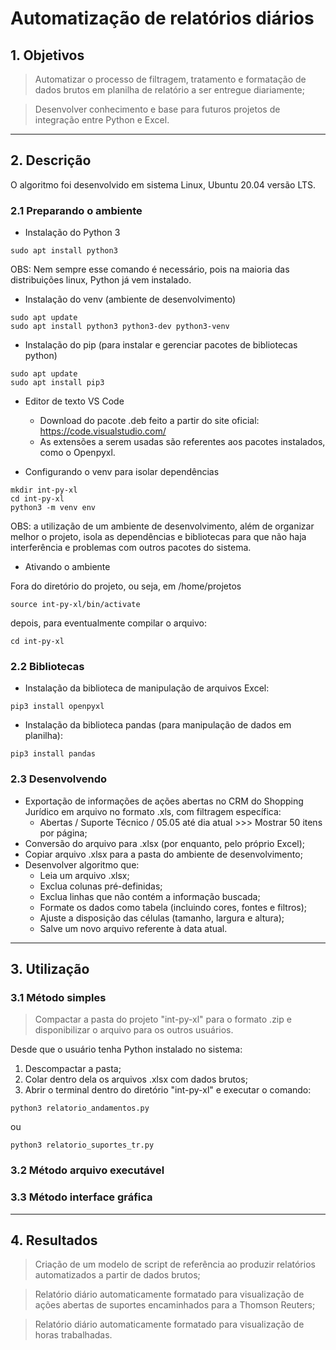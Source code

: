 # Automatização de relatórios diários

## **1. Objetivos**

> Automatizar o processo de filtragem, tratamento e formatação de dados brutos em planilha de relatório a ser entregue diariamente;

> Desenvolver conhecimento e base para futuros projetos de integração entre Python e Excel.

---------------
## **2. Descrição**

O algoritmo foi desenvolvido em sistema Linux, Ubuntu 20.04 versão LTS.

### **2.1 Preparando o ambiente**

- Instalação do Python 3

```
sudo apt install python3
```

OBS: Nem sempre esse comando é necessário, pois na maioria das distribuições linux, Python já vem instalado.

- Instalação do venv (ambiente de desenvolvimento)
```
sudo apt update
sudo apt install python3 python3-dev python3-venv
```

- Instalação do pip (para instalar e gerenciar pacotes de bibliotecas python)

```
sudo apt update
sudo apt install pip3
```
- Editor de texto VS Code

   * Download do pacote .deb feito a partir do site oficial: https://code.visualstudio.com/
   * As extensões a serem usadas são referentes aos pacotes instalados, como o Openpyxl.

- Configurando o venv para isolar dependências

```
mkdir int-py-xl
cd int-py-xl
python3 -m venv env
```
OBS: a utilização de um ambiente de desenvolvimento, além de organizar melhor o projeto, isola as dependências e bibliotecas para que não haja interferência e problemas com outros pacotes do sistema.

- Ativando o ambiente

Fora do diretório do projeto, ou seja, em /home/projetos

```
source int-py-xl/bin/activate
```

depois, para eventualmente compilar o arquivo:

```
cd int-py-xl
```

### **2.2 Bibliotecas**

- Instalação da biblioteca de manipulação de arquivos Excel:

```
pip3 install openpyxl
```

- Instalação da biblioteca pandas (para manipulação de dados em planilha):

```
pip3 install pandas
```

### **2.3 Desenvolvendo**

- Exportação de informações de ações abertas no CRM do Shopping Jurídico em arquivo no formato .xls, com filtragem específica:
    + Abertas / Suporte Técnico / 05.05 até dia atual >>> Mostrar 50 itens por página;
- Conversão do arquivo para .xlsx (por enquanto, pelo próprio Excel);
- Copiar arquivo .xlsx para a pasta do ambiente de desenvolvimento;
- Desenvolver algoritmo que:
    + Leia um arquivo .xlsx;
    + Exclua colunas pré-definidas;
    + Exclua linhas que não contém a informação buscada;
    + Formate os dados como tabela (incluindo cores, fontes e filtros);
    + Ajuste a disposição das células (tamanho, largura e altura);
    + Salve um novo arquivo referente à data atual.

----------------
## **3. Utilização**

### **3.1 Método simples**

> Compactar a pasta do projeto "int-py-xl" para o formato .zip e disponibilizar o arquivo para os outros usuários.

Desde que o usuário tenha Python instalado no sistema:

1. Descompactar a pasta;
2. Colar dentro dela os arquivos .xlsx com dados brutos;
3. Abrir o terminal dentro do diretório "int-py-xl" e executar o comando:
```
python3 relatorio_andamentos.py
```
ou
```
python3 relatorio_suportes_tr.py
```

### **3.2 Método arquivo executável**


### **3.3 Método interface gráfica**

----------------
## **4. Resultados**

> Criação de um modelo de script de referência ao produzir relatórios automatizados a partir de dados brutos;

> Relatório diário automaticamente formatado para visualização de ações abertas de suportes encaminhados para a Thomson Reuters;

> Relatório diário automaticamente formatado para visualização de horas trabalhadas.